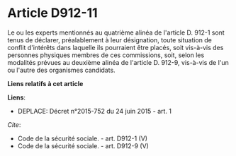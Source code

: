 # Article D912-11

Le ou les experts mentionnés au quatrième alinéa de l'article D. 912-1 sont tenus de déclarer, préalablement à leur
désignation, toute situation de conflit d'intérêts dans laquelle ils pourraient être placés, soit vis-à-vis des personnes
physiques membres de ces commissions, soit, selon les modalités prévues au deuxième alinéa de l'article D. 912-9, vis-à-vis
de l'un ou l'autre des organismes candidats.

**Liens relatifs à cet article**

**Liens**:

  - DEPLACE: Décret n°2015-752 du 24 juin 2015 - art. 1

_Cite_:

  - Code de la sécurité sociale. - art. D912-1 (V)
  - Code de la sécurité sociale. - art. D912-9 (V)
